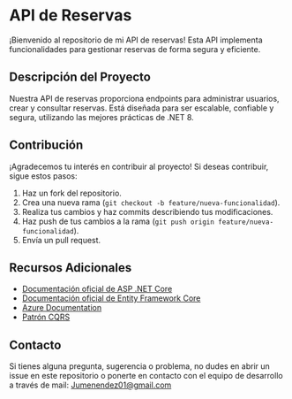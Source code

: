 # API de Reservas

¡Bienvenido al repositorio de mi API de reservas! Esta API implementa funcionalidades para gestionar reservas de forma segura y eficiente.

## Descripción del Proyecto

Nuestra API de reservas proporciona endpoints para administrar usuarios, crear y consultar reservas. Está diseñada para ser escalable, confiable y segura, utilizando las mejores prácticas de .NET 8.

## Contribución

¡Agradecemos tu interés en contribuir al proyecto! Si deseas contribuir, sigue estos pasos:

1. Haz un fork del repositorio.
2. Crea una nueva rama (`git checkout -b feature/nueva-funcionalidad`).
3. Realiza tus cambios y haz commits describiendo tus modificaciones.
4. Haz push de tus cambios a la rama (`git push origin feature/nueva-funcionalidad`).
5. Envía un pull request.

## Recursos Adicionales

- [Documentación oficial de ASP .NET Core](https://docs.microsoft.com/es-es/aspnet/core/?view=aspnetcore-6.0)
- [Documentación oficial de Entity Framework Core](https://docs.microsoft.com/es-es/ef/core/)
- [Azure Documentation](https://docs.microsoft.com/es-es/azure/)
- [Patrón CQRS](https://docs.microsoft.com/es-es/azure/architecture/patterns/cqrs)

## Contacto

Si tienes alguna pregunta, sugerencia o problema, no dudes en abrir un issue en este repositorio o ponerte en contacto con el equipo de desarrollo a través de mail: Jumenendez01@gmail.com
